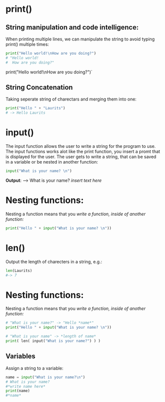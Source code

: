 # print()
## String manipulation and code intelligence:
When printing multiple lines, we can manipulate the string to avoid typing print() multiple times:
``` python
print("Hello world!\nHow are you doing?")
# "Hello world!
#  How are you doing?"
```
print("Hello world!\nHow are you doing?")`

## String Concatenation
Taking seperate string of charectars and merging them into one:

``` python
print("Hello " + "Laurits")
# -> Hello Laurits
```
# input()
The input function allows the user to write a string for the program to use.
The input functions works alot like the print function, you insert a promt that is displayed for the user. The user gets to write a string, that can be saved in a variable or be nested in another function:

``` python
input("What is your name? \n")
```

**Output**: -->
What is your name?
*insert text here*

# Nesting functions:
Nesting a function means that you *write a function, inside of another function:*
``` python
print("Hello " + input("What is your name? \n"))
```
# len()
Output the length of charecters in a string, e.g.:
``` python
len(Laurits) 
#-> 7
```
# Nesting functions:
Nesting a function means that you *write a function, inside of another function:*

``` python
# "What is your name?" -> "Hello *name*"
print("Hello " + input("What is your name? \n"))

# "What is your name" -> *length of name*
print( len( input("What is your name?") ) )
```

## Variables
Assign a string to a variable:
``` python
name = input("What is your name?\n")
# What is your name?
#*write name here*
print(name)
#*name*
```

